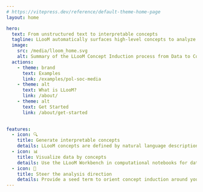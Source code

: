 ```yaml
---
# https://vitepress.dev/reference/default-theme-home-page
layout: home

hero:
  text: From unstructured text to interpretable concepts
  tagline: LLooM automatically surfaces high-level concepts to analyze unstructured text
  image:
    src: /media/lloom_home.svg
    alt: Summary of the LLooM Concept Induction process from Data to Concepts to an interactive LLooM Workbench visualization
  actions:
    - theme: brand
      text: Examples
      link: /examples/pol-soc-media
    - theme: alt
      text: What is LLooM?
      link: /about/
    - theme: alt
      text: Get Started
      link: /about/get-started
    

features:
  - icon: 🔍
    title: Generate interpretable concepts
    details: LLooM concepts are defined by natural language descriptions and explicit inclusion criteria.
  - icon: 📊
    title: Visualize data by concepts
    details: Use the LLooM Workbench in computational notebooks for dataset overviews, concept details, and doc-level scores and highlights.
  - icon: 🚗
    title: Steer the analysis direction
    details: Provide a seed term to orient concept induction around your interests, like "social issues" for political discussion or "evaluation methods" for academic papers.
---
```



